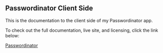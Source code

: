 ## Passwordinator Client Side

This is the documentation to the client side of my Passwordinator app.

To check out the full documentation, live site, and licensing, click the link below:

[Passwordinator](https://github.com/seddboi/passwordinator)